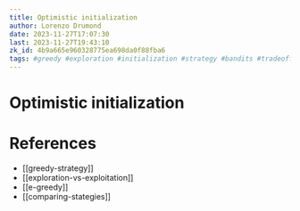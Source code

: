 ```yaml
---
title: Optimistic initialization
author: Lorenzo Drumond
date: 2023-11-27T17:07:30
last: 2023-11-27T19:43:10
zk_id: 4b9a665e960328775ea698da0f88fba6
tags: #greedy #exploration #initialization #strategy #bandits #tradeoff #decaying #medium #regret #math #multi_armed #statistics #exploitation
---
```



# Optimistic initialization

# References
- [[greedy-strategy]]
- [[exploration-vs-exploitation]]
- [[e-greedy]]
- [[comparing-stategies]]
